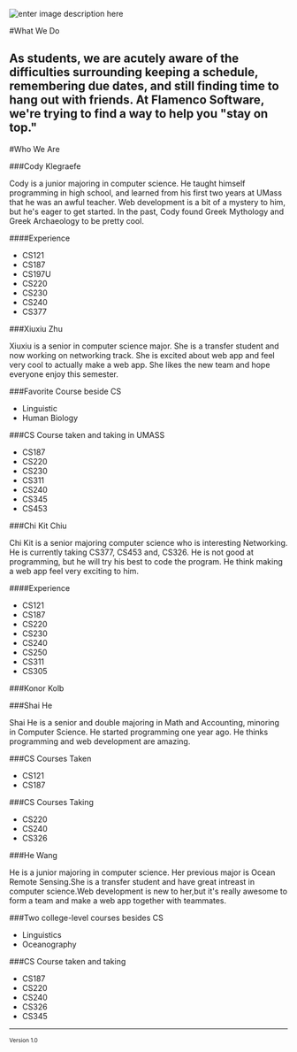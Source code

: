 ![enter image description here](https://lh5.googleusercontent.com/-JNX6ClQ1OJ8/VBdiyZ7wnfI/AAAAAAAAACE/rwlvcsMffHY/s0/FL.png "FL.png") 

#What We Do

As students, we are acutely aware of the difficulties surrounding keeping a schedule, remembering due dates, and still finding time to hang out with friends. At Flamenco Software, we're trying to find a way to help you "stay on top."
----------


#Who We Are

###Cody Klegraefe

Cody is a junior majoring in computer science. He taught himself programming in high school, and learned from his first two years at UMass that he was an awful teacher. Web development is a bit of a mystery to him, but he's eager to get started. In the past, Cody found Greek Mythology and Greek Archaeology to be pretty cool.

####Experience

 - CS121
 - CS187
 - CS197U
 - CS220
 - CS230
 - CS240
 - CS377


###Xiuxiu Zhu

Xiuxiu is a senior in computer science major. She is a transfer student and now working on networking track. She is excited about web app and feel very cool to actually make a web app. She likes the new team and hope everyone enjoy this semester. 

###Favorite Course beside CS
 - Linguistic
 - Human Biology

###CS Course taken and taking in UMASS
 - CS187
 - CS220
 - CS230
 - CS311
 - CS240
 - CS345
 - CS453

###Chi Kit Chiu

Chi Kit is a senior majoring computer science who is interesting Networking.  He is currently taking CS377, CS453 and, CS326. He is not good at programming, but he will try his best to code the program. He think making a web app feel very exciting to him.

####Experience

 - CS121
 - CS187
 - CS220
 - CS230
 - CS240
 - CS250 
 - CS311
 - CS305

 
###Konor Kolb


###Shai He

Shai He is a senior and double majoring in Math and Accounting, minoring in Computer Science. He started programming one year ago. He thinks programming and web development are amazing.

###CS Courses Taken
 - CS121
 - CS187

###CS Courses Taking
 - CS220
 - CS240
 - CS326
 
###He Wang

He is a junior majoring in computer science. Her previous major is Ocean Remote Sensing.She is a transfer student and have great intreast in computer science.Web development is new to her,but it's really awesome to form a team and make a web app together with teammates.

###Two college-level courses besides CS
 - Linguistics
 - Oceanography

###CS Course taken and taking
 - CS187
 - CS220
 - CS240
 - CS326
 - CS345
 

----------
<font size=1>Version 1.0</font>
